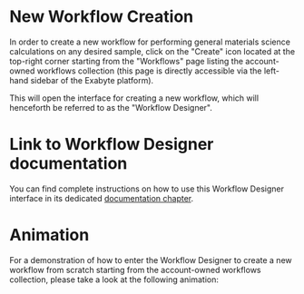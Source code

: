 # New Workflow Creation

In order to create a new workflow for performing general materials science calculations on any desired sample, click on the "Create" icon <i class="zmdi zmdi-plus-circle-o zmdi-hc-border"></i> located at the top-right corner starting from the "Workflows" page listing the account-owned workflows collection (this page is directly accessible via the left-hand sidebar of the Exabyte platform). 

This will open the interface for creating a new workflow, which will henceforth be referred to as the "Workflow Designer".

# Link to Workflow Designer documentation

You can find complete instructions on how to use this Workflow Designer interface in its dedicated [documentation chapter](../workflow-designer/general-overview.md). 

# Animation

For a demonstration of how to enter the Workflow Designer to create a new workflow from scratch starting from the account-owned workflows collection, please take a look at the following animation:

<img data-gifffer="/images/create-new-workflow.gif" />

